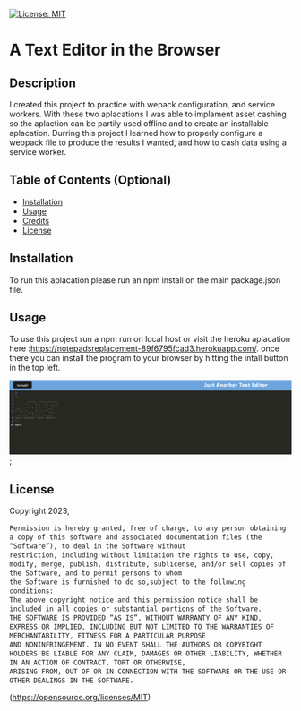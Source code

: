  [![License: MIT](https://img.shields.io/badge/License-MIT-yellow.svg)](https://opensource.org/licenses/MIT)
# A Text Editor in the Browser

## Description

I created this project to practice with wepack configuration, and service workers. With these two aplacations I was able to implament asset cashing so the aplaction can be partily used offline and to create an installable aplacation. Durring this project I learned how to properly configure a webpack file to produce the results I wanted, and how to cash data using a service worker.

## Table of Contents (Optional)

- [Installation](#installation)
- [Usage](#usage)
- [Credits](#credits)
- [License](#license)

## Installation

To run this aplacation please run an npm install on the main package.json file.

## Usage
To use this project run a npm run on local host or visit the heroku aplacation here :https://notepadsreplacement-89f6795fcad3.herokuapp.com/. once there you can install the program to your browser by hitting the intall button in the top left.

![picture of applaction home page.](./assets/images/jatehp.png);

## License

Copyright 2023, 

    Permission is hereby granted, free of charge, to any person obtaining a copy of this software and associated documentation files (the “Software”), to deal in the Software without 
    restriction, including without limitation the rights to use, copy, modify, merge, publish, distribute, sublicense, and/or sell copies of the Software, and to permit persons to whom 
    the Software is furnished to do so,subject to the following conditions:
    The above copyright notice and this permission notice shall be included in all copies or substantial portions of the Software.
    THE SOFTWARE IS PROVIDED “AS IS”, WITHOUT WARRANTY OF ANY KIND, EXPRESS OR IMPLIED, INCLUDING BUT NOT LIMITED TO THE WARRANTIES OF MERCHANTABILITY, FITNESS FOR A PARTICULAR PURPOSE 
    AND NONINFRINGEMENT. IN NO EVENT SHALL THE AUTHORS OR COPYRIGHT HOLDERS BE LIABLE FOR ANY CLAIM, DAMAGES OR OTHER LIABILITY, WHETHER IN AN ACTION OF CONTRACT, TORT OR OTHERWISE, 
    ARISING FROM, OUT OF OR IN CONNECTION WITH THE SOFTWARE OR THE USE OR OTHER DEALINGS IN THE SOFTWARE.
(https://opensource.org/licenses/MIT)

